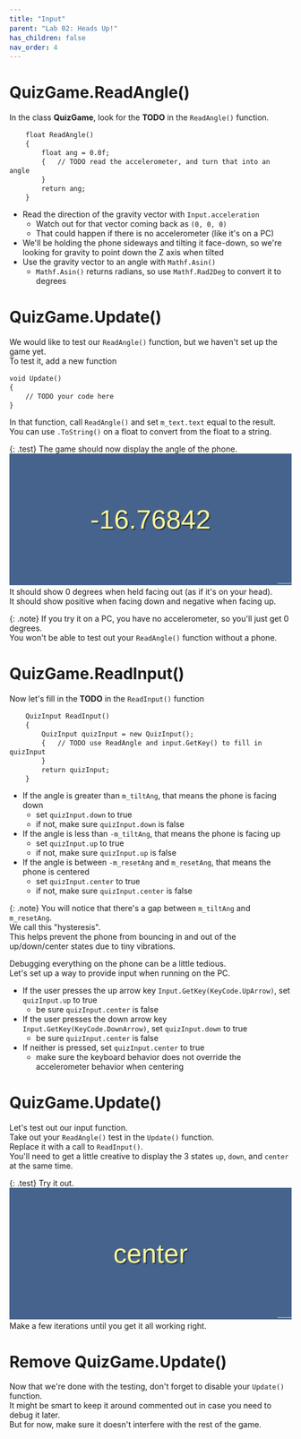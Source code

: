 ```yaml
---
title: "Input"
parent: "Lab 02: Heads Up!"
has_children: false
nav_order: 4
---
```


# QuizGame.ReadAngle()
In the class **QuizGame**, look for the **TODO** in the `ReadAngle()` function.
```
    float ReadAngle()
    {
        float ang = 0.0f;
        {   // TODO read the accelerometer, and turn that into an angle
        }
        return ang;
    }
```
* Read the direction of the gravity vector with `Input.acceleration`
    * Watch out for that vector coming back as `(0, 0, 0)`
    * That could happen if there is no accelerometer (like it's on a PC)
* We'll be holding the phone sideways and tilting it face-down, so we're looking for gravity to point down the Z axis when tilted
* Use the gravity vector to an angle with `Mathf.Asin()`
    * `Mathf.Asin()` returns radians, so use `Mathf.Rad2Deg` to convert it to degrees

# QuizGame.Update()
We would like to test our `ReadAngle()` function, but we haven't set up the game yet.\
To test it, add a new function
```
void Update()
{
    // TODO your code here
}
```
In that function, call `ReadAngle()` and set `m_text.text` equal to the result.\
You can use `.ToString()` on a float to convert from the float to a string.

{: .test}
The game should now display the angle of the phone.\
![Test Angle](images/lab02/angle.jpg "Test Angle")
It should show 0 degrees when held facing out (as if it's on your head).\
It should show positive when facing down and negative when facing up.

{: .note}
If you try it on a PC, you have no accelerometer, so you'll just get 0 degrees.\
You won't be able to test out your `ReadAngle()` function without a phone.

# QuizGame.ReadInput()
Now let's fill in the **TODO** in the `ReadInput()` function
```
    QuizInput ReadInput()
    {
        QuizInput quizInput = new QuizInput();
        {   // TODO use ReadAngle and input.GetKey() to fill in quizInput
        }
        return quizInput;
    }
```
* If the angle is greater than `m_tiltAng`, that means the phone is facing down
    * set `quizInput.down` to true
    * if not, make sure  `quizInput.down` is false
* If the angle is less than `-m_tiltAng`, that means the phone is facing up
    * set `quizInput.up` to true
    * if not, make sure  `quizInput.up` is false
* If the angle is between `-m_resetAng` and `m_resetAng`, that means the phone is centered
    * set `quizInput.center` to true
    * if not, make sure  `quizInput.center` is false

{: .note}
You will notice that there's a gap between `m_tiltAng` and `m_resetAng`.\
We call this "hysteresis".\
This helps prevent the phone from bouncing in and out of the up/down/center states due to tiny vibrations.

Debugging everything on the phone can be a little tedious.\
Let's set up a way to provide input when running on the PC.
* If the user presses the up arrow key `Input.GetKey(KeyCode.UpArrow)`, set `quizInput.up` to true
    * be sure `quizInput.center` is false
* If the user presses the down arrow key `Input.GetKey(KeyCode.DownArrow)`, set `quizInput.down` to true
    * be sure `quizInput.center` is false
* If neither is pressed, set `quizInput.center` to true
    * make sure the keyboard behavior does not override the accelerometer behavior when centering

# QuizGame.Update()
Let's test out our input function.\
Take out your `ReadAngle()` test in the `Update()` function.\
Replace it with a call to `ReadInput()`.\
You'll need to get a little creative to display the 3 states `up`, `down`, and `center` at the same time.

{: .test}
Try it out.\
![Test Input](images/lab02/input.jpg "Test Input")
Make a few iterations until you get it all working right.

# Remove QuizGame.Update()
Now that we're done with the testing, don't forget to disable your `Update()` function.\
It might be smart to keep it around commented out in case you need to debug it later.\
But for now, make sure it doesn't interfere with the rest of the game.